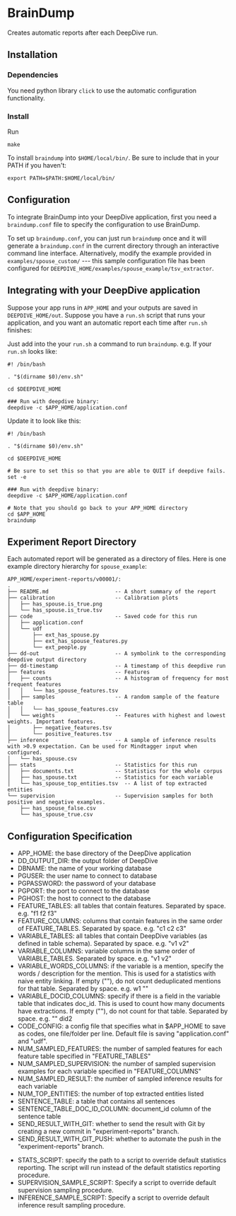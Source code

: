 BrainDump
====

Creates automatic reports after each DeepDive run.


Installation
----

### Dependencies

You need python library `click` to use the automatic configuration functionality.

### Install

Run

```
make
```

To install `braindump` into `$HOME/local/bin/`. Be sure to include that in your PATH if you haven't:

`export PATH=$PATH:$HOME/local/bin/`

Configuration
----

To integrate BrainDump into your DeepDive application, first you need a `braindump.conf` file to specify the configuration to use BrainDump.

To set up `braindump.conf`, you can just run `braindump` once and it
will generate a `braindump.conf` in the current directory through an
interactive command line interface. Alternatively, modify the example
provided in `examples/spouse_custom/` --- this sample configuration
file has been configured for
`DEEPDIVE_HOME/examples/spouse_example/tsv_extractor`.


Integrating with your DeepDive application
----

Suppose your app runs in `APP_HOME` and your outputs are saved in `DEEPDIVE_HOME/out`. Suppose you have a `run.sh` script that runs your application, and you want an automatic report each time after `run.sh` finishes:

Just add into the your `run.sh` a command to run `braindump`. e.g. If your `run.sh` looks like:

```
#! /bin/bash

. "$(dirname $0)/env.sh"

cd $DEEPDIVE_HOME

### Run with deepdive binary:
deepdive -c $APP_HOME/application.conf
```

Update it to look like this:

```
#! /bin/bash

. "$(dirname $0)/env.sh"

cd $DEEPDIVE_HOME

# Be sure to set this so that you are able to QUIT if deepdive fails.
set -e

### Run with deepdive binary:
deepdive -c $APP_HOME/application.conf

# Note that you should go back to your APP_HOME directory
cd $APP_HOME  
braindump
```

Experiment Report Directory
----

Each automated report will be generated as a directory of files. Here is one example directory hierarchy for `spouse_example`:

```
APP_HOME/experiment-reports/v00001/:
.
├── README.md                     -- A short summary of the report
├── calibration                   -- Calibration plots
│   ├── has_spouse.is_true.png
│   └── has_spouse.is_true.tsv
├── code                          -- Saved code for this run
│   ├── application.conf
│   └── udf
│       ├── ext_has_spouse.py
│       ├── ext_has_spouse_features.py
│       └── ext_people.py
├── dd-out                        -- A symbolink to the corresponding deepdive output directory
├── dd-timestamp                  -- A timestamp of this deepdive run
├── features                      -- Features
│   ├── counts                    -- A histogram of frequency for most frequent features
│   │   └── has_spouse_features.tsv
│   ├── samples                   -- A random sample of the feature table
│   │   └── has_spouse_features.csv
│   └── weights                   -- Features with highest and lowest weights. Important features.
│       ├── negative_features.tsv
│       └── positive_features.tsv
├── inference                     -- A sample of inference results with >0.9 expectation. Can be used for Mindtagger input when configured.
│   └── has_spouse.csv
├── stats                         -- Statistics for this run
│   ├── documents.txt             -- Statistics for the whole corpus
│   ├── has_spouse.txt            -- Statistics for each variable
│   └── has_spouse_top_entities.tsv  -- A list of top extracted entities
└── supervision                   -- Supervision samples for both positive and negative examples.
    ├── has_spouse_false.csv
    └── has_spouse_true.csv

```


Configuration Specification
----

- APP_HOME: the base directory of the DeepDive application
- DD_OUTPUT_DIR: the output folder of DeepDive
- DBNAME: the name of your working database
- PGUSER: the user name to connect to database
- PGPASSWORD: the password of your database
- PGPORT: the port to connect to the database
- PGHOST: the host to connect to the database
- FEATURE_TABLES: all tables that contain features. Separated by space. e.g. "f1 f2 f3"
- FEATURE_COLUMNS: columns that contain features in the same order of FEATURE_TABLES. Separated by space. e.g. "c1 c2 c3"
- VARIABLE_TABLES: all tables that contain DeepDive variables (as defined in table schema). Separated by space. e.g. "v1 v2"
- VARIABLE_COLUMNS: variable columns in the same order of VARIABLE_TABLES. Separated by space. e.g. "v1 v2"
- VARIABLE_WORDS_COLUMNS: if the variable is a mention, specify the words / description for the mention. This is used for a statistics with naive entity linking. If empty (""), do not count deduplicated mentions for that table. Separated by space. e.g. w1 ""
- VARIABLE_DOCID_COLUMNS: specify if there is a field in the variable table that indicates doc_id. This is used to count how many documents have extractions. If empty (""), do not count for that table. Separated by space. e.g. "" did2
- CODE_CONFIG: a config file that specifies what in $APP_HOME to save as codes, one file/folder per line. Default file is saving "application.conf" and "udf".
- NUM_SAMPLED_FEATURES: the number of sampled features for each feature table specified in "FEATURE_TABLES"
- NUM_SAMPLED_SUPERVISION: the number of sampled supervision examples for each variable specified in "FEATURE_COLUMNS"
- NUM_SAMPLED_RESULT: the number of sampled inference results for each variable
- NUM_TOP_ENTITIES: the number of top extracted entities listed
- SENTENCE_TABLE: a table that contains all sentences
- SENTENCE_TABLE_DOC_ID_COLUMN: document_id column of the sentence table
- SEND_RESULT_WITH_GIT: whether to send the result with Git by creating a new commit in "experiment-reports" branch.
- SEND_RESULT_WITH_GIT_PUSH: whether to automate the push in the "experiment-reports" branch.
<!-- - SEND_RESULT_WITH_EMAIL: whether to send an email report (not implemented yet) -->
- STATS_SCRIPT: specify the path to a script to override default statistics reporting. The script will run instead of the default statistics reporting procedure.
- SUPERVISION_SAMPLE_SCRIPT: Specify a script to override default supervision sampling procedure.
- INFERENCE_SAMPLE_SCRIPT: Specify a script to override default inference result sampling procedure.
